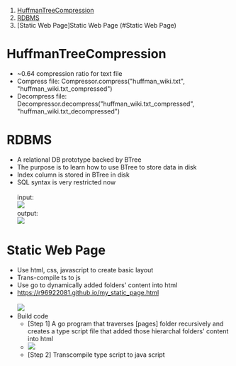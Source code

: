 1. [HuffmanTreeCompression](#HuffmanTreeCompression)
2. [RDBMS](#RDBMS)
3. [Static Web Page]Static Web Page (#Static Web Page)


# HuffmanTreeCompression
- ~0.64 compression ratio for text file
- Compress file: Compressor.compress("huffman_wiki.txt", "huffman_wiki.txt_compressed")
- Decompress file: Decompressor.decompress("huffman_wiki.txt_compressed", "huffman_wiki.txt_decompressed")

# RDBMS
- A relational DB prototype backed by BTree
- The purpose is to learn how to use BTree to store data in disk
- Index column is stored in BTree in disk
- SQL syntax is very restricted now
\
\
input:\
![](https://r96922081.github.io/images/rdbms_input.png)
\
output:\
![](https://r96922081.github.io/images/rdbms_output.png)

# Static Web Page
- Use html, css, javascript to create basic layout
- Trans-compile ts to js
- Use go to dynamically added folders' content into html
- https://r96922081.github.io/my_static_page.html
\
\
![](https://r96922081.github.io/images/my_static_page.png)
- Build code
    - [Step 1] A go program that traverses [pages] folder recursively and creates a type script file that added those hierarchal folders' content into html 
    - ![](https://r96922081.github.io/images/static_page_folders.png)
    - [Step 2] Transcompile type script to java script